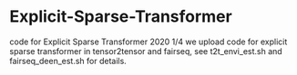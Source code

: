 # Explicit-Sparse-Transformer
code for Explicit Sparse Transformer
2020 1/4  we upload code for explicit sparse transformer in tensor2tensor and fairseq, see t2t_envi_est.sh and fairseq_deen_est.sh for details.